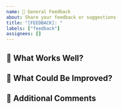 ```yaml
---
name: 📣 General Feedback
about: Share your feedback or suggestions
title: "[FEEDBACK]: "
labels: ["feedback"]
assignees: []
---
```


## 🙌 What Works Well?

<!-- Describe what you like about the extension -->

## 🧠 What Could Be Improved?

<!-- Describe what could be improved or changed -->

## 💬 Additional Comments

<!-- Share any other thoughts or suggestions -->
